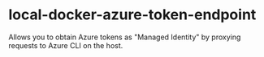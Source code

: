 # local-docker-azure-token-endpoint
Allows you to obtain Azure tokens as "Managed Identity" by proxying requests to Azure CLI on the host.
